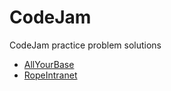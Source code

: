 # CodeJam
CodeJam practice problem solutions

* [AllYourBase](https://code.google.com/codejam/contest/189252/dashboard)
* [RopeIntranet](https://code.google.com/codejam/contest/619102/dashboard)
